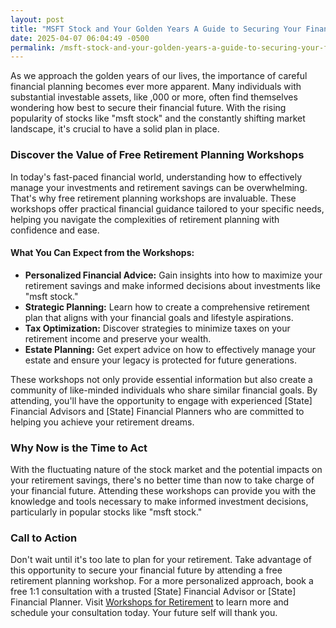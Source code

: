 ```yaml
---
layout: post
title: "MSFT Stock and Your Golden Years A Guide to Securing Your Financial Future"
date: 2025-04-07 06:04:49 -0500
permalink: /msft-stock-and-your-golden-years-a-guide-to-securing-your-financial-future/
---
```



As we approach the golden years of our lives, the importance of careful financial planning becomes ever more apparent. Many individuals with substantial investable assets, like ,000 or more, often find themselves wondering how best to secure their financial future. With the rising popularity of stocks like "msft stock" and the constantly shifting market landscape, it's crucial to have a solid plan in place.

### Discover the Value of Free Retirement Planning Workshops

In today's fast-paced financial world, understanding how to effectively manage your investments and retirement savings can be overwhelming. That's why free retirement planning workshops are invaluable. These workshops offer practical financial guidance tailored to your specific needs, helping you navigate the complexities of retirement planning with confidence and ease.

#### What You Can Expect from the Workshops:

- **Personalized Financial Advice:** Gain insights into how to maximize your retirement savings and make informed decisions about investments like "msft stock."
- **Strategic Planning:** Learn how to create a comprehensive retirement plan that aligns with your financial goals and lifestyle aspirations.
- **Tax Optimization:** Discover strategies to minimize taxes on your retirement income and preserve your wealth.
- **Estate Planning:** Get expert advice on how to effectively manage your estate and ensure your legacy is protected for future generations.

These workshops not only provide essential information but also create a community of like-minded individuals who share similar financial goals. By attending, you'll have the opportunity to engage with experienced [State] Financial Advisors and [State] Financial Planners who are committed to helping you achieve your retirement dreams.

### Why Now is the Time to Act

With the fluctuating nature of the stock market and the potential impacts on your retirement savings, there's no better time than now to take charge of your financial future. Attending these workshops can provide you with the knowledge and tools necessary to make informed investment decisions, particularly in popular stocks like "msft stock."

### Call to Action

Don't wait until it's too late to plan for your retirement. Take advantage of this opportunity to secure your financial future by attending a free retirement planning workshop. For a more personalized approach, book a free 1:1 consultation with a trusted [State] Financial Advisor or [State] Financial Planner. Visit [Workshops for Retirement](https://workshopsforretirement.com) to learn more and schedule your consultation today. Your future self will thank you.